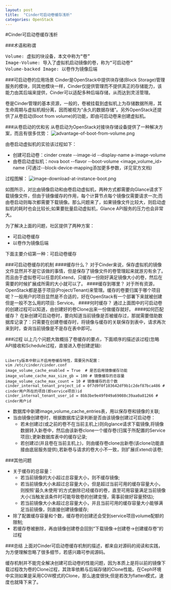 ```yaml
---
layout: post
title:  "Cinder可启动卷缓存浅析"
categories: OpenStack
---
```


#Cinder可启动卷缓存浅析

###术语和称谓
<pre>
Volume: 虚拟的块设备，本文中称为“卷”
Image-Volume: 导入了虚拟机启动镜像的卷，称为“可启动卷”
Volume-backed Image: 以卷作为镜像后端
</pre>

###可启动卷的应用场景
Cinder是OpenStack中提供块存储(Block Storage)管理服务的模块，同其他模块一样，Cinder仅提供管理而不提供真正的存储能力，该能力由其后端来提供，Cinder可以适配多种后端存储，从而达到灵活管理。

卷是Cinder管理的基本资源，一般的，卷被挂载到虚拟机上为存储数据所用，其生命周期与虚拟机相分离，因而被视为“永久的数据存储”。另外OpenStack还提供了从卷启动(Boot from volume)的功能，即由可启动卷来创建虚拟机。

###从卷启动的优和劣
从卷启动为OpenStack对接块存储设备提供了一种解决方案，而且有很多优势：
![advantage-of-boot-from-volume.png](/my_blog/images/advantage-of-boot-from-volume.png)
>

由卷启动虚拟机的实验该过程如下：

* 创建可启动卷：cinder create --image-id <image-id> --display-name a-image-volume <size>
* 由卷启动虚拟机：nova boot --flavor <flavor> --boot-volume <image_volume_id> name (可通过--block-device-mapping添加更多参数，详见官方文档)

过程图解：
![image-download-at-instance-boot.png](/my_blog/images/image-download-at-instance-boot.png)

如图所示，对比由镜像启动和由卷启动虚拟机，两种方式都需要向Glance请求下载镜像文件，但由于镜像缓存的作用，每个计算节点每个镜像仅需要请求一次;而由卷启动则每次都需要下载镜像。那么问题来了，如果镜像文件比较大，则启动虚拟机的耗时也会比较长;如果要批量启动虚拟机，Glance API服务的压力也会非常大。

为了解决上面的问题，社区提供了两种方案：

* 可启动卷缓存
* 以卷作为镜像后端

下面主要介绍第一种：可启动卷缓存

###可启动卷缓存的机制
####缓存什么？
对于Cinder来说，保存虚拟机的镜像文件显然并不是它该做的事情，但是保存了镜像文件的卷管理起来就游刃有余了。而且由于虚拟卷可以任意的Extend，只缓存一份刚好满足镜像大小的卷，然后在需要的时候扩展成所需的大小就可以了。
####缓存到哪里？
对于所有资源，OpenStack都是基于项目(Project/Tenant)来管理。缓存的卷要归属于哪个项目呢？一般用户的项目显然是不合适的，好在OpenStack有一个部署下来就被创建但是一般不怎么用的项目: Service。
####何时缓存？
通过上面图中的可启动卷的创建过程可以知道，由创建好的卷Clone出来一份做缓存就好。
####如何匹配缓存？
在新创建可启动卷时，要向知道当前镜像是否被缓存过，那就需要借助数据库记录了：只需要在创建卷缓存时，将镜像与缓存的关联保存到表中，请求再次来到时，查询当前镜像是不是存在表中即可。

###过程
以上几个问题大致概括了卷缓存的要点，下面顺序的描述该过程(忽略API接收和Schedule过程，直接进入卷创建逻辑):
<pre><code>
Liberty版本中默认不启用卷缓存特性，需要另外配置：
vim /etc/cinder/cinder.conf
image_volume_cache_enabled = True  # 是否启用镜像缓存功能
image_volume_cache_max_size_gb = 100 # 镜像缓存的总容量
image_volume_cache_max_count = 10 # 镜像缓存的总个数
cinder_internal_tenant_project_id = 0f7d9f0f103642df9b1c2def87bca486 # cinder用户所在的项目(即service项目)id
cinder_internal_tenant_user_id = 8bb3be9e49f049a69088c39aa0a81266 # cinder用户id
</code></pre>

* 数据库中新建image_volume_cache_entries表，用以保存卷和镜像的关联;
* 当由镜像创建卷时，根据数据库记录判断是否由该镜像创建过可启动卷：
    * 若未创建过(或之前的卷不在当前主机上)则向glance请求下载镜像,将镜像数据转入新卷中，然后由该新卷clone一个缓存卷(归属于所配置的Service项目);更新数据库表中的缓存记录;
    * 若创建过(并且卷在当前主机上)，则由缓存卷clone出新卷(该clone功能直接由底层服务提供),若新卷与请求的卷大小不一致，则扩展(Extend)该卷;

###其他问题
* 关于缓存的总容量：
    * 若当前镜像的大小超过总容量大小，则不缓存镜像;
    * 若当前镜像大小未超过总容量大小，但是超过当前可用的缓存容量大小，则按照'最久未使用'的方式删除已经缓存的卷，直至可用容量满足当前镜像大小(当触发该条件时可能导致卷的创建变慢，需事前做好容量预估);
    * 若当前镜像大小未超过总容量大小，并且当前可用的缓存容量大小能够满足当前镜像，则直接创建镜像缓存;
* 除了配置缓存容量和个数，缓存卷的创建还会受到service项目volume配额的限制;
* 若缓存卷被删除，再由镜像创建卷会回到“下载镜像->创建卷->创建缓存卷”的过程

###总结
上面对Cinder可启动卷缓存机制的描述，都来自对源码的阅读和实践，为方便理解忽略了很多细节，若感兴趣可参阅源码。

缓存机制并不能完全解决创建可启动卷的性能问题，因为本质上是将以前的镜像下载过程改为卷的Clone过程，其效率依赖与后端存储的Clone性能。在Ceph环境中实测如果是采用COW模式的Clone，那么速度很快;但是若改为flatten模式，速度也就降下来了。
